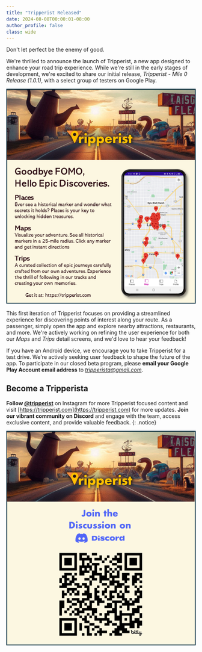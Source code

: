 ```yaml
---
title: "Tripperist Released"
date: 2024-08-08T00:00:01-08:00
author_profile: false
class: wide
---
```



Don't let perfect be the enemy of good.

We're thrilled to announce the launch of Tripperist, a new app designed to enhance your road trip experience. While we're still in the early stages of development, we're excited to share our initial release, *Tripperist - Mile 0 Release (1.0.1)*, with a select group of testers on Google Play.

![Tripperist Level-Up Your Road Trip.](/assets/images/posts/TripperistPromo.png)

This first iteration of Tripperist focuses on providing a streamlined experience for discovering points of interest along your route. As a passenger, simply open the app and explore nearby attractions, restaurants, and more. We're actively working on refining the user experience for both our *Maps* and *Trips* detail screens, and we'd love to hear your feedback!

If you have an Android device, we encourage you to take Tripperist for a test drive. We're actively seeking user feedback to shape the future of the app. To participate in our closed beta program, please **email your Google Play Account email address** to *tripperista@gmail.com*.

## Become a Tripperista

**Follow [@tripperist](https://instagram.com/tripperist)** on Instagram for more Tripperist focused content and visit [https://tripperist.com](https://tripperist.com) for more updates. **Join our vibrant community on Discord** and engage with the team, access exclusive content, and provide valuable feedback.
{: .notice}

![Tripperist Level-Up Your Road Trip.](/assets/images/posts/TripperistDiscord.png)
